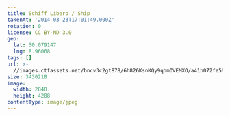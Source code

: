 ```yaml
---
title: Schiff Libero / Ship
takenAt: '2014-03-23T17:01:49.000Z'
rotation: 0
license: CC BY-ND 3.0
geo:
  lat: 50.079147
  lng: 8.96068
tags: []
url: >-
  //images.ctfassets.net/bncv3c2gt878/6h826KsnKQy9qhmOVEMXO/a41b072fe5613e4a502f5d48b72e6110/schiff-libero--ship_14029053562_o
size: 3430218
image:
  width: 2848
  height: 4288
contentType: image/jpeg
---
```


